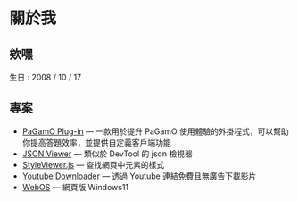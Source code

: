 # 關於我
<!--
**Siyu1017/siyu1017** is a ✨ _special_ ✨ repository because its `README.md` (this file) appears on your GitHub profile.

Here are some ideas to get you started:

- 🔭 I’m currently working on ...
- 🌱 I’m currently learning ...
- 👯 I’m looking to collaborate on ...
- 🤔 I’m looking for help with ...
- 💬 Ask me about ...
- 📫 How to reach me: ...
- 😄 Pronouns: ...
- ⚡ Fun fact: ...
![GitHub stats](https://github-readme-stats.vercel.app/api?username=Siyu1017) 

-->
## 欸嘿
生日 : 2008 / 10 / 17

## 專案
- [PaGamO Plug-in](https://siyu1017.github.io/pagamo-ext/) — 一款用於提升 PaGamO 使用體驗的外掛程式，可以幫助你提高答題效率，並提供自定義客戶端功能
- [JSON Viewer](https://siyu1017.github.io/json-viewer/) — 類似於 DevTool 的 json 檢視器
- [StyleViewer.js](https://siyu1017.github.io/StyleViewer.js) — 查找網頁中元素的樣式
- [Youtube Downloader](https://ytdler.vercel.app) — 透過 Youtube 連結免費且無廣告下載影片
- [WebOS](https://siyu1017.github.io/WebOS/) — 網頁版 Windows11
